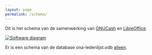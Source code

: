 ```yaml
---
layout: page
permalink: /schema/
---
```


Dit is het schema van de samenwerking van [GNUCash](https://gnucash.org) en
[LibreOffice](https://libreoffice.org).

[![Software diagram]({{site.baseurl}}/assets/img/diagram-ona.png)]({{site.baseurl}}/assets/img/diagram-ona.png)

Er is een schema van de database ona-ledenlijst.odb [alleen]({{site.baseurl}}/de-schema-docs/index.html).
